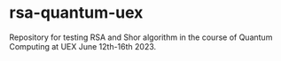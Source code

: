 # rsa-quantum-uex
Repository for testing RSA and Shor algorithm in the course of Quantum Computing at UEX June 12th-16th 2023.
